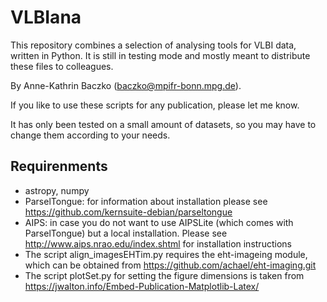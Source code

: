 # VLBIana


This repository combines a selection of analysing tools for VLBI data, written in Python. It is still in testing mode and mostly meant to distribute these files to colleagues.

By Anne-Kathrin Baczko (baczko@mpifr-bonn.mpg.de).

If you like to use these scripts for any publication, please let me know.

It has only been tested on a small amount of datasets, so you may have to change them according to your needs.

## Requirenments
- astropy, numpy
- ParselTongue: for information about installation please see https://github.com/kernsuite-debian/parseltongue 
- AIPS: in case you do not want to use AIPSLite (which comes with ParselTongue) but a local installation. Please see http://www.aips.nrao.edu/index.shtml for installation instructions
- The script align_imagesEHTim.py requires the eht-imageing module, which can be obtained from https://github.com/achael/eht-imaging.git
- The script plotSet.py for setting the figure dimensions is taken from https://jwalton.info/Embed-Publication-Matplotlib-Latex/

